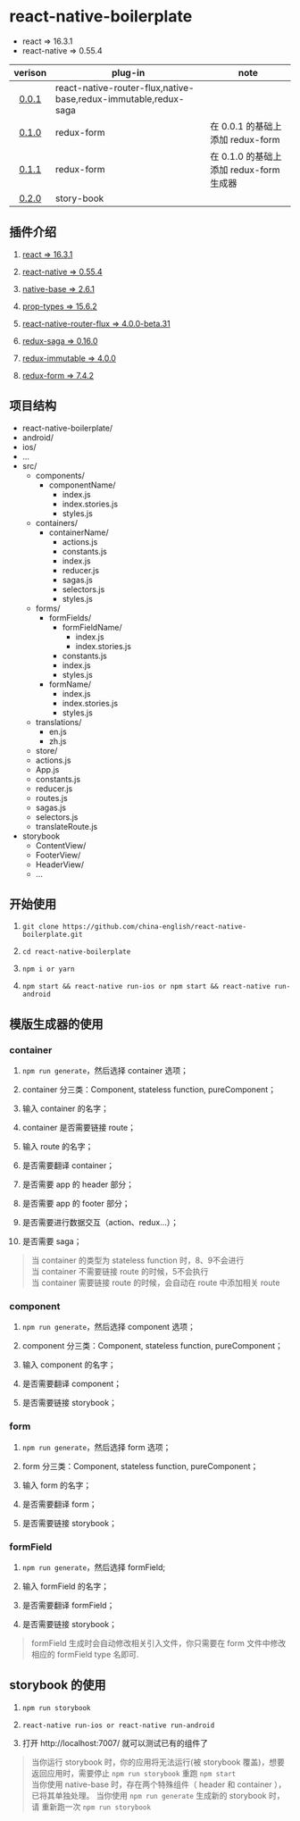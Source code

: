 react-native-boilerplate
=======

* react => 16.3.1
* react-native => 0.55.4

|verison|plug-in|note|
|:---:|---|---|
|[0.0.1](https://github.com/china-english/react-native-boilerplate/releases/tag/0.0.1)|react-native-router-flux,native-base,redux-immutable,redux-saga| |
|[0.1.0](https://github.com/china-english/react-native-boilerplate/releases/tag/0.1.0)|redux-form| 在 0.0.1 的基础上添加 redux-form|
|[0.1.1](https://github.com/china-english/react-native-boilerplate/releases/tag/0.1.1)|redux-form| 在 0.1.0 的基础上添加 redux-form 生成器|
|[0.2.0](https://github.com/china-english/react-native-boilerplate/releases/tag/0.2.0)|story-book| |


插件介绍
--------

1. [react => 16.3.1](https://5b05c94e0733d530fd1fafe0--reactjs.netlify.com/docs/hello-world.html)

2. [react-native => 0.55.4](https://facebook.github.io/react-native/docs/0.55/getting-started.html)

3. [native-base => 2.6.1](https://docs.nativebase.io/Components.html#Components)

4. [prop-types => 15.6.2](https://github.com/facebook/prop-types)

5. [react-native-router-flux => 4.0.0-beta.31](https://github.com/aksonov/react-native-router-flux)

6. [redux-saga => 0.16.0](https://redux-saga.js.org/)

7. [redux-immutable => 4.0.0](https://github.com/gajus/redux-immutable)

8. [redux-form => 7.4.2](https://redux-form.com/7.4.2/examples/)

项目结构
--------
 * react-native-boilerplate/
  * android/
  * ios/
  * ...
  * src/
    * components/
      * componentName/
        * index.js
        * index.stories.js
        * styles.js
    * containers/
      * containerName/
        * actions.js
        * constants.js
        * index.js
        * reducer.js
        * sagas.js
        * selectors.js
        * styles.js
    * forms/
      * formFields/
        * formFieldName/
          * index.js
          * index.stories.js
        * constants.js
        * index.js
        * styles.js
      * formName/
        * index.js
        * index.stories.js
        * styles.js
    * translations/
      * en.js
      * zh.js
    * store/
    * actions.js
    * App.js
    * constants.js
    * reducer.js
    * routes.js
    * sagas.js
    * selectors.js
    * translateRoute.js
  * storybook
    * ContentView/
    * FooterView/
    * HeaderView/
    * ...


开始使用
-------

1. ```git clone https://github.com/china-english/react-native-boilerplate.git```

2. ```cd react-native-boilerplate```

3. ```npm i or yarn```

4. ```npm start && react-native run-ios or npm start && react-native run-android```

模版生成器的使用
---------
### container

  1. ```npm run generate```，然后选择 container 选项；

  2. container 分三类：Component, stateless function, pureComponent；

  3. 输入 container 的名字；

  4. container 是否需要链接 route；

  5. 输入 route 的名字；

  6. 是否需要翻译 container；

  7. 是否需要 app 的 header 部分；

  8. 是否需要 app 的 footer 部分；

  9. 是否需要进行数据交互（action、redux...）；

  10. 是否需要 saga；

  > 当 container 的类型为 stateless function 时，8、9不会进行 <br/>
  > 当 container 不需要链接 route 的时候，5不会执行<br/>
  > 当 container 需要链接 route 的时候，会自动在 route 中添加相关 route

### component

  1. ```npm run generate```，然后选择 component 选项；

  2. component 分三类：Component, stateless function, pureComponent；

  3. 输入 component 的名字；

  4. 是否需要翻译 component；

  5. 是否需要链接 storybook；


### form

  1. ```npm run generate```，然后选择 form 选项；

  2. form 分三类：Component, stateless function, pureComponent；

  3. 输入 form 的名字；

  4. 是否需要翻译 form；

  5. 是否需要链接 storybook；


### formField

  1. ```npm run generate```，然后选择 formField;

  2. 输入 formField 的名字；

  3. 是否需要翻译 formField；

  4. 是否需要链接 storybook；

  > formField 生成时会自动修改相关引入文件，你只需要在 form 文件中修改相应的 formField type 名即可.


storybook 的使用
-------

1. ```npm run storybook```

2. ```react-native run-ios or react-native run-android```

3. 打开 http://localhost:7007/ 就可以测试已有的组件了

> 当你运行 storybook 时，你的应用将无法运行(被 storybook 覆盖)，想要返回应用时，需要停止 ```npm run storybook``` 重跑 ```npm start``` <br />
> 当你使用 native-base 时，存在两个特殊组件（ header 和 container ），已将其单独处理。
> 当你使用 ```npm run generate``` 生成新的 storybook 时，请 重新跑一次 ```npm run storybook```
